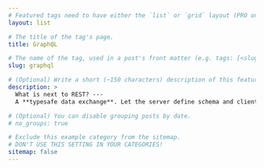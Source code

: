 ```yaml
---
# Featured tags need to have either the `list` or `grid` layout (PRO only).
layout: list

# The title of the tag's page.
title: GraphQL

# The name of the tag, used in a post's front matter (e.g. tags: [<slug>]).
slug: graphql

# (Optional) Write a short (~150 characters) description of this featured tag.
description: >
  What is next to REST? --- 
  A **typesafe data exchange**. Let the server define schema and client choose what's the reponse. Use it and enjoy the code-gen.

# (Optional) You can disable grouping posts by date.
# no_groups: true

# Exclude this example category from the sitemap.
# DON'T USE THIS SETTING IN YOUR CATEGORIES!
sitemap: false
---
```

